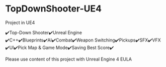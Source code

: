 # TopDownShooter-UE4
Project in UE4

✔️Top-Down Shooter✔️Unreal Engine ✔️C++✔️Blueprints✔️AI✔️Combat✔️Weapon Switching✔️Pickups✔️SFX✔️VFX✔️UI✔️Pick Map & Game Mode✔️Saving Best Score✔️

Please use content of this project with Unreal Engine 4 EULA
